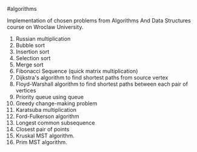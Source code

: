 #algorithms

Implementation of chosen problems from Algorithms And Data Structures course on Wroclaw University.

1. Russian multiplication
2. Bubble sort
3. Insertion sort
4. Selection sort
5. Merge sort
6. Fibonacci Sequence (quick matrix multiplication)
7. Dijkstra's algorithm to find shortest paths from source vertex
8. Floyd-Warshall algorithm to find shortest paths between each pair of vertices
9. Priority queue using queue
10. Greedy change-making problem
11. Karatsuba multiplication
12. Ford-Fulkerson algorithm
13. Longest common subsequence
14. Closest pair of points
15. Kruskal MST algorithm.
16. Prim MST algorithm.